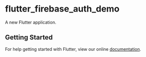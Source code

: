 # flutter_firebase_auth_demo

A new Flutter application.

## Getting Started

For help getting started with Flutter, view our online
[documentation](https://flutter.io/).
